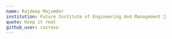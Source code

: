 ```yaml
---
name: Rajdeep Majumder 
institution: Future Institute of Engineering And Management 🚩 
quote: Keep it real 
github_user: razrexe
---
```

